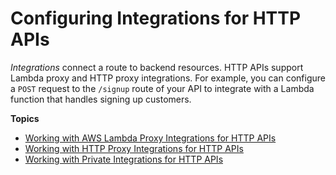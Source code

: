 # Configuring Integrations for HTTP APIs<a name="http-api-develop-integrations"></a>

*Integrations* connect a route to backend resources\. HTTP APIs support Lambda proxy and HTTP proxy integrations\. For example, you can configure a `POST` request to the `/signup` route of your API to integrate with a Lambda function that handles signing up customers\.

**Topics**
+ [Working with AWS Lambda Proxy Integrations for HTTP APIs](http-api-develop-integrations-lambda.md)
+ [Working with HTTP Proxy Integrations for HTTP APIs](http-api-develop-integrations-http.md)
+ [Working with Private Integrations for HTTP APIs](http-api-develop-integrations-private.md)